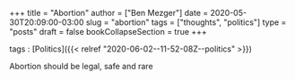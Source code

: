 +++
title = "Abortion"
author = ["Ben Mezger"]
date = 2020-05-30T20:09:00-03:00
slug = "abortion"
tags = ["thoughts", "politics"]
type = "posts"
draft = false
bookCollapseSection = true
+++

tags
: [Politics]({{< relref "2020-06-02--11-52-08Z--politics" >}})

Abortion should be legal, safe and rare
